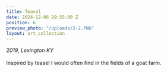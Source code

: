 ```yaml
---
title: Teasel
date: 2024-12-06 19:55:00 Z
position: 6
preview_photo: "/uploads/2-2.PNG"
layout: art_collection
---
```


*2019, Lexington KY* <br> 
<br>
Inspired by teasel I would often find in the fields of a goat farm. 
